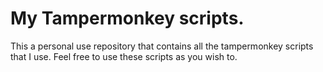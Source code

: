 # My Tampermonkey scripts.

This a personal use repository that contains all the tampermonkey scripts that I use. Feel free to use these scripts as you wish to.


